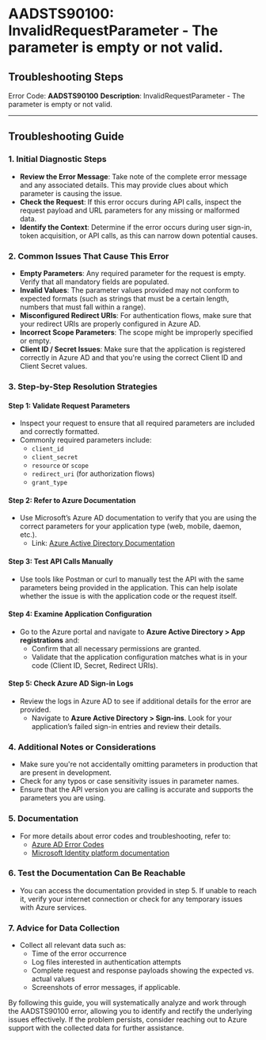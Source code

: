 # AADSTS90100: InvalidRequestParameter - The parameter is empty or not valid.


## Troubleshooting Steps
Error Code: **AADSTS90100**
**Description**: InvalidRequestParameter - The parameter is empty or not valid.

---

## Troubleshooting Guide

### 1. Initial Diagnostic Steps

- **Review the Error Message**: Take note of the complete error message and any associated details. This may provide clues about which parameter is causing the issue.
- **Check the Request**: If this error occurs during API calls, inspect the request payload and URL parameters for any missing or malformed data.
- **Identify the Context**: Determine if the error occurs during user sign-in, token acquisition, or API calls, as this can narrow down potential causes.

### 2. Common Issues That Cause This Error

- **Empty Parameters**: Any required parameter for the request is empty. Verify that all mandatory fields are populated.
- **Invalid Values**: The parameter values provided may not conform to expected formats (such as strings that must be a certain length, numbers that must fall within a range).
- **Misconfigured Redirect URIs**: For authentication flows, make sure that your redirect URIs are properly configured in Azure AD.
- **Incorrect Scope Parameters**: The scope might be improperly specified or empty.
- **Client ID / Secret Issues**: Make sure that the application is registered correctly in Azure AD and that you're using the correct Client ID and Client Secret values.

### 3. Step-by-Step Resolution Strategies

#### Step 1: Validate Request Parameters

- Inspect your request to ensure that all required parameters are included and correctly formatted.
- Commonly required parameters include:
  - `client_id`
  - `client_secret`
  - `resource` or `scope`
  - `redirect_uri` (for authorization flows)
  - `grant_type`

#### Step 2: Refer to Azure Documentation

- Use Microsoft’s Azure AD documentation to verify that you are using the correct parameters for your application type (web, mobile, daemon, etc.). 
  - Link: [Azure Active Directory Documentation](https://learn.microsoft.com/en-us/azure/active-directory/develop/)
  
#### Step 3: Test API Calls Manually

- Use tools like Postman or curl to manually test the API with the same parameters being provided in the application. This can help isolate whether the issue is with the application code or the request itself.

#### Step 4: Examine Application Configuration

- Go to the Azure portal and navigate to **Azure Active Directory > App registrations** and:
  - Confirm that all necessary permissions are granted.
  - Validate that the application configuration matches what is in your code (Client ID, Secret, Redirect URIs).
  
#### Step 5: Check Azure AD Sign-in Logs

- Review the logs in Azure AD to see if additional details for the error are provided.
  - Navigate to **Azure Active Directory > Sign-ins**. Look for your application’s failed sign-in entries and review their details.

### 4. Additional Notes or Considerations

- Make sure you're not accidentally omitting parameters in production that are present in development.
- Check for any typos or case sensitivity issues in parameter names.
- Ensure that the API version you are calling is accurate and supports the parameters you are using.

### 5. Documentation

- For more details about error codes and troubleshooting, refer to:
  - [Azure AD Error Codes](https://learn.microsoft.com/en-us/azure/active-directory/develop/reference-aadsts-error-codes) 
  - [Microsoft Identity platform documentation](https://learn.microsoft.com/en-us/azure/active-directory/develop/)

### 6. Test the Documentation Can Be Reachable

- You can access the documentation provided in step 5. If unable to reach it, verify your internet connection or check for any temporary issues with Azure services.

### 7. Advice for Data Collection

- Collect all relevant data such as:
  - Time of the error occurrence
  - Log files interested in authentication attempts
  - Complete request and response payloads showing the expected vs. actual values
  - Screenshots of error messages, if applicable.

By following this guide, you will systematically analyze and work through the AADSTS90100 error, allowing you to identify and rectify the underlying issues effectively. If the problem persists, consider reaching out to Azure support with the collected data for further assistance.
